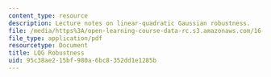```yaml
---
content_type: resource
description: Lecture notes on linear-quadratic Gaussian robustness.
file: /media/https%3A/open-learning-course-data-rc.s3.amazonaws.com/16-323-principles-of-optimal-control-spring-2008/95c38ae215bf980a6bc8352dd1e1285b_lec13.pdf
file_type: application/pdf
resourcetype: Document
title: LQG Robustness
uid: 95c38ae2-15bf-980a-6bc8-352dd1e1285b
---
```

